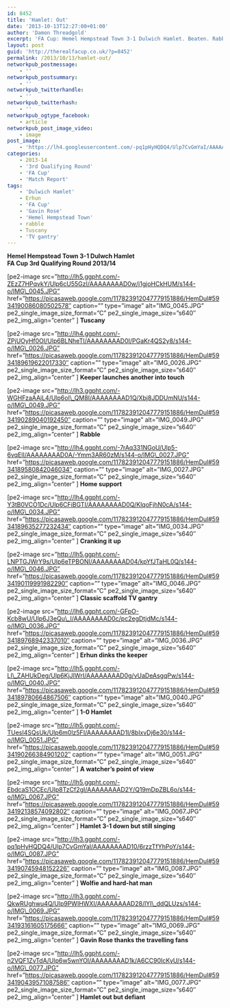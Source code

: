 ```yaml
---
id: 8452
title: 'Hamlet: Out'
date: '2013-10-13T12:27:00+01:00'
author: 'Damon Threadgold'
excerpt: 'FA Cup: Hemel Hempstead Town 3-1 Dulwich Hamlet. Beaten. Rabble. Defiant. Tuscany. Gavin Rose. Scaffold TV Gantry.'
layout: post
guid: 'http://therealfacup.co.uk/?p=8452'
permalink: /2013/10/13/hamlet-out/
networkpub_postmessage:
    - ''
networkpub_postsummary:
    - ''
networkpub_twitterhandle:
    - ''
networkpub_twitterhash:
    - ''
networkpub_ogtype_facebook:
    - article
networkpub_post_image_video:
    - image
post_image:
    - 'https://lh4.googleusercontent.com/-pq1pHyHQDQ4/Ulp7CvGmYaI/AAAAAAAAD10/6rzzTfYhPoY/w825-h551-no/IMG_0087.JPG'
categories:
    - 2013-14
    - '3rd Qualifying Round'
    - 'FA Cup'
    - 'Match Report'
tags:
    - 'Dulwich Hamlet'
    - Erhun
    - 'FA Cup'
    - 'Gavin Rose'
    - 'Hemel Hempstead Town'
    - rabble
    - Tuscany
    - 'TV gantry'
---
```


**Hemel Hempstead Town 3-1 Dulwch Hamlet**  
**FA Cup 3rd Qualifying Round 2013/14**

\[pe2-image src=”http://lh5.ggpht.com/-ZEzZ7HPqvkY/Ulp6cU55GzI/AAAAAAAAD0w/j1gjoHCkHUM/s144-o/IMG\_0045.JPG” href=”https://picasaweb.google.com/117823912047779151886/HemDul#5934190086080502578″ caption=”” type=”image” alt=”IMG\_0045.JPG” pe2\_single\_image\_size\_format=”C” pe2\_single\_image\_size=”s640″ pe2\_img\_align=”center” \] **Tuscany**

\[pe2-image src=”http://lh4.ggpht.com/-ZPjUOyHf0OI/Ulp6BLNheTI/AAAAAAAAD0I/PGaKr4QS2y8/s144-o/IMG\_0026.JPG” href=”https://picasaweb.google.com/117823912047779151886/HemDul#5934189619622017330″ caption=”” type=”image” alt=”IMG\_0026.JPG” pe2\_single\_image\_size\_format=”C” pe2\_single\_image\_size=”s640″ pe2\_img\_align=”center” \] **Keeper launches another into touch**

\[pe2-image src=”http://lh3.ggpht.com/-WGHFzaAAjL4/Ulp6oI\_QM8I/AAAAAAAAD1Q/Xbj8JDDUmNU/s144-o/IMG\_0049.JPG” href=”https://picasaweb.google.com/117823912047779151886/HemDul#5934190289040192450″ caption=”” type=”image” alt=”IMG\_0049.JPG” pe2\_single\_image\_size\_format=”C” pe2\_single\_image\_size=”s640″ pe2\_img\_align=”center” \] **Rabble**

\[pe2-image src=”http://lh4.ggpht.com/-7rAq331NGoU/Ulp5-6vqElI/AAAAAAAAD0A/-Ymm3AR60zM/s144-o/IMG\_0027.JPG” href=”https://picasaweb.google.com/117823912047779151886/HemDul#5934189580842046034″ caption=”” type=”image” alt=”IMG\_0027.JPG” pe2\_single\_image\_size\_format=”C” pe2\_single\_image\_size=”s640″ pe2\_img\_align=”center” \] **Home support**

\[pe2-image src=”http://lh4.ggpht.com/-Y3tB0VCO1Dc/Ulp6CFiBGTI/AAAAAAAAD0Q/KlqoFjhN0cA/s144-o/IMG\_0034.JPG” href=”https://picasaweb.google.com/117823912047779151886/HemDul#5934189635277232434″ caption=”” type=”image” alt=”IMG\_0034.JPG” pe2\_single\_image\_size\_format=”C” pe2\_single\_image\_size=”s640″ pe2\_img\_align=”center” \] **Cranking it up**

\[pe2-image src=”http://lh5.ggpht.com/-LNPTGJWrY9s/Ulp6eTPBONI/AAAAAAAAD04/kpYfJTaHL0Q/s144-o/IMG\_0046.JPG” href=”https://picasaweb.google.com/117823912047779151886/HemDul#5934190119991982290″ caption=”” type=”image” alt=”IMG\_0046.JPG” pe2\_single\_image\_size\_format=”C” pe2\_single\_image\_size=”s640″ pe2\_img\_align=”center” \] **Classic scaffold TV gantry**

\[pe2-image src=”http://lh6.ggpht.com/-GFpO-Kcb8wU/Ulp6J3eQu\_I/AAAAAAAAD0c/pc2egDtjdMc/s144-o/IMG\_0036.JPG” href=”https://picasaweb.google.com/117823912047779151886/HemDul#5934189768942337010″ caption=”” type=”image” alt=”IMG\_0036.JPG” pe2\_single\_image\_size\_format=”C” pe2\_single\_image\_size=”s640″ pe2\_img\_align=”center” \] **Erhun dinks the keeper**

\[pe2-image src=”http://lh5.ggpht.com/-LI\_ZAHUkDeg/Ulp6KjJIWrI/AAAAAAAAD0g/vUaDeAsgqPw/s144-o/IMG\_0040.JPG” href=”https://picasaweb.google.com/117823912047779151886/HemDul#5934189780664867506″ caption=”” type=”image” alt=”IMG\_0040.JPG” pe2\_single\_image\_size\_format=”C” pe2\_single\_image\_size=”s640″ pe2\_img\_align=”center” \] **1-0 Hamlet**

\[pe2-image src=”http://lh5.ggpht.com/-TUesI4SQsUk/Ulp6m0lz5FI/AAAAAAAAD1I/8blxvDj6e30/s144-o/IMG\_0051.JPG” href=”https://picasaweb.google.com/117823912047779151886/HemDul#5934190266384901202″ caption=”” type=”image” alt=”IMG\_0051.JPG” pe2\_single\_image\_size\_format=”C” pe2\_single\_image\_size=”s640″ pe2\_img\_align=”center” \] **A watcher’s point of view**

\[pe2-image src=”http://lh5.ggpht.com/-EbdcaS1OCEc/Ulp8TzCf2gI/AAAAAAAAD2Y/Q19mDpZBL6o/s144-o/IMG\_0067.JPG” href=”https://picasaweb.google.com/117823912047779151886/HemDul#5934192138574092802″ caption=”” type=”image” alt=”IMG\_0067.JPG” pe2\_single\_image\_size\_format=”C” pe2\_single\_image\_size=”s640″ pe2\_img\_align=”center” \] **Hamlet 3-1 down but still singing**

\[pe2-image src=”http://lh3.ggpht.com/-pq1pHyHQDQ4/Ulp7CvGmYaI/AAAAAAAAD10/6rzzTfYhPoY/s144-o/IMG\_0087.JPG” href=”https://picasaweb.google.com/117823912047779151886/HemDul#5934190745948152226″ caption=”” type=”image” alt=”IMG\_0087.JPG” pe2\_single\_image\_size\_format=”C” pe2\_single\_image\_size=”s640″ pe2\_img\_align=”center” \] **Wolfie and hard-hat man**

\[pe2-image src=”http://lh3.ggpht.com/-QkwRUghwu4Q/Ulp9PWIHWXI/AAAAAAAAD28/lYI\_ddQLUzs/s144-o/IMG\_0069.JPG” href=”https://picasaweb.google.com/117823912047779151886/HemDul#5934193161605175666″ caption=”” type=”image” alt=”IMG\_0069.JPG” pe2\_single\_image\_size\_format=”C” pe2\_single\_image\_size=”s640″ pe2\_img\_align=”center” \] **Gavin Rose thanks the travelling fans**

\[pe2-image src=”http://lh5.ggpht.com/-n2VQF1ZvTdA/Ulp6w5wnYOI/AAAAAAAAD1k/A6CC90IcKyU/s144-o/IMG\_0077.JPG” href=”https://picasaweb.google.com/117823912047779151886/HemDul#5934190439571087586″ caption=”” type=”image” alt=”IMG\_0077.JPG” pe2\_single\_image\_size\_format=”C” pe2\_single\_image\_size=”s640″ pe2\_img\_align=”center” \] **Hamlet out but defiant**